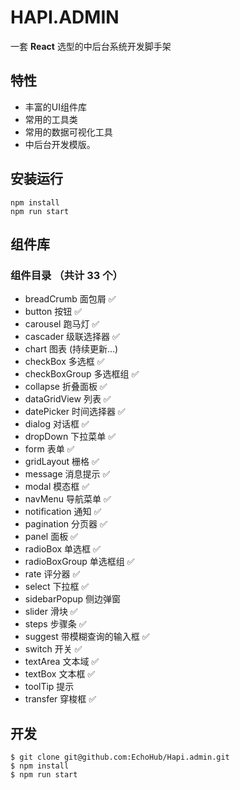 # HAPI.ADMIN 
一套 **React** 选型的中后台系统开发脚手架
## 特性
- 丰富的UI组件库
- 常用的工具类
- 常用的数据可视化工具
- 中后台开发模版。
## 安装运行
```
npm install 
npm run start
```
## 组件库
### 组件目录 （共计 33 个）
- breadCrumb 面包屑 ✅
- button 按钮 ✅
- carousel 跑马灯 ✅
- cascader 级联选择器 ✅
- chart 图表 (持续更新...)
- checkBox 多选框 ✅
- checkBoxGroup 多选框组 ✅
- collapse 折叠面板 ✅
- dataGridView 列表 ✅
- datePicker 时间选择器 ✅
- dialog 对话框 ✅
- dropDown 下拉菜单 ✅
- form 表单 ✅
- gridLayout 栅格 ✅
- message 消息提示 ✅
- modal 模态框 ✅
- navMenu 导航菜单 ✅
- notification 通知 ✅
- pagination 分页器 ✅
- panel 面板 ✅
- radioBox 单选框 ✅
- radioBoxGroup 单选框组 ✅
- rate 评分器 ✅
- select 下拉框 ✅
- sidebarPopup 侧边弹窗 
- slider 滑块 ✅
- steps 步骤条 ✅
- suggest 带模糊查询的输入框 ✅
- switch 开关 ✅
- textArea 文本域 ✅
- textBox 文本框 ✅
- toolTip 提示 
- transfer 穿梭框 ✅
## 开发
```
$ git clone git@github.com:EchoHub/Hapi.admin.git
$ npm install
$ npm run start
```


